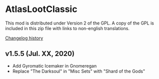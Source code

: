 # AtlasLootClassic

This mod is distributed under Version 2 of the GPL.  A copy of the GPL is included in this zip file with links to non-english translations.

[Changelog history](https://github.com/Hoizame/AtlasLootClassic/blob/master/AtlasLootClassic/Documentation/Release_Notes.md)

## v1.5.5 (Jul. XX, 2020)

- Add Gyromatic Icemaker in Gnomeregan
- Replace "The Darksoul" in "Misc Sets" with "Shard of the Gods"
